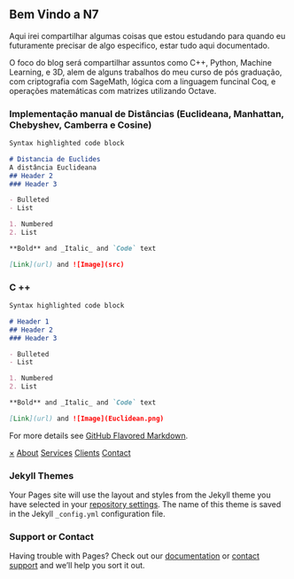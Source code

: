## Bem Vindo a N7

Aqui irei compartilhar algumas coisas que estou estudando para quando eu futuramente precisar de algo especifico, estar tudo aqui documentado.

O foco do blog será compartilhar assuntos como C++, Python, Machine Learning, e 3D, alem de alguns trabalhos do meu curso de pós graduação, com criptografia com SageMath, lógica com a linguagem funcinal Coq, e operações matemáticas com matrizes utilizando Octave.

### Implementação manual de Distâncias (Euclideana, Manhattan, Chebyshev, Camberra e Cosine)


```markdown
Syntax highlighted code block

# Distancia de Euclides
A distância Euclideana
## Header 2
### Header 3

- Bulleted
- List

1. Numbered
2. List

**Bold** and _Italic_ and `Code` text

[Link](url) and ![Image](src)
```
### C ++
```markdown
Syntax highlighted code block

# Header 1
## Header 2
### Header 3

- Bulleted
- List

1. Numbered
2. List

**Bold** and _Italic_ and `Code` text

[Link](url) and ![Image](Euclidean.png)
```


For more details see [GitHub Flavored Markdown](https://guides.github.com/features/mastering-markdown/).

<div id="mySidenav" class="sidenav">
  <a href="javascript:void(0)" class="closebtn" onclick="closeNav()">&times;</a>
  <a href="#">About</a>
  <a href="#">Services</a>
  <a href="#">Clients</a>
  <a href="#">Contact</a>
</div>

### Jekyll Themes

Your Pages site will use the layout and styles from the Jekyll theme you have selected in your [repository settings](https://github.com/NewgateBR/NewgateBR.github.io/settings). The name of this theme is saved in the Jekyll `_config.yml` configuration file.

### Support or Contact

Having trouble with Pages? Check out our [documentation](https://help.github.com/categories/github-pages-basics/) or [contact support](https://github.com/contact) and we’ll help you sort it out.
